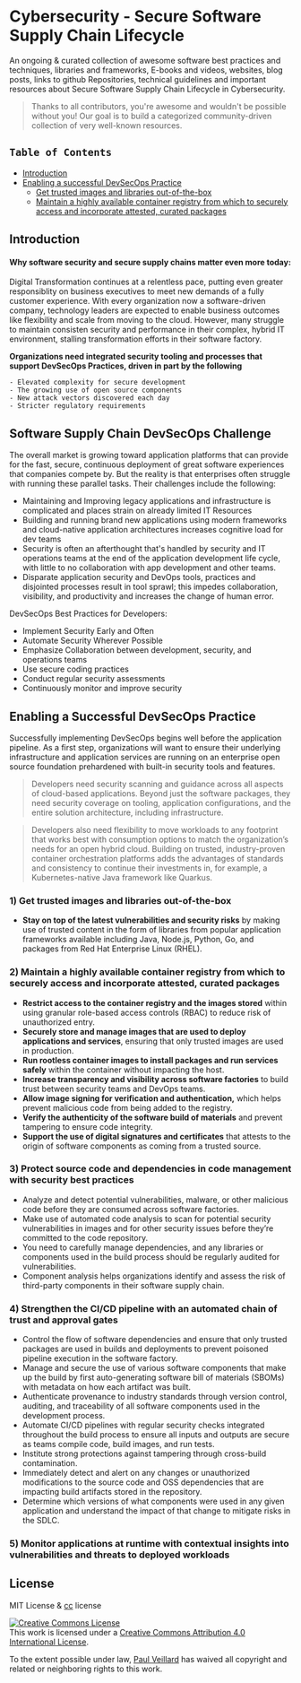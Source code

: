 #  Cybersecurity - Secure Software Supply Chain Lifecycle

An ongoing & curated collection of awesome software best practices and techniques, libraries and frameworks, E-books and videos, websites, blog posts, links to github Repositories, technical guidelines and important resources about Secure Software Supply Chain Lifecycle in Cybersecurity.
> Thanks to all contributors, you're awesome and wouldn't be possible without you! Our goal is to build a categorized community-driven collection of very well-known resources.

## `Table of Contents`
- [Introduction](#)
- [Enabling a successful DevSecOps Practice](#)
  - [Get trusted images and libraries out-of-the-box](#1-get-trusted-images-and-libraries-out-of-the-box)
  - [Maintain a highly available container registry from which to securely access and incorporate attested, curated packages](#2--maintain-a-highly-available-container-registry-from-which-to-securely-access-and-incorporate-attested-curated-packages)


## Introduction

#### Why software security and secure supply chains matter even more today:

Digital Transformation continues at a relentless pace, putting even greater responsiblity on business executives to meet new demands of a fully customer experience. With every organization now a software-driven company, technology leaders are expected to enable business outcomes like flexibility and scale from moving to the cloud.
However, many struggle to maintain consisten security and performance in their complex, hybrid IT environment, stalling transformation efforts in their software factory.

**Organizations need integrated security tooling and processes that support DevSecOps Practices, driven in part by the following**
```
- Elevated complexity for secure development
- The growing use of open source components
- New attack vectors discovered each day
- Stricter regulatory requirements
```

## Software Supply Chain DevSecOps Challenge
The overall market is growing toward application platforms that can provide for the fast, secure, continuous deployment of great software experiences that companies compete by. But the reality is that enterprises often struggle with running these parallel tasks. Their challenges include the following:

- Maintaining and Improving legacy applications and infrastructure is complicated and places strain on already limited IT Resources
- Building and running brand new applications using modern frameworks and cloud-native application architectures increases cognitive load for dev teams
- Security is often an afterthought that's handled by security and IT operations teams at the end of the application development life cycle, with little to no collaboration with app development and other teams.
- Disparate application security and DevOps tools, practices and disjointed processes result in tool sprawl; this impedes collaboration, visibility, and productivity and increases the change of human error.

DevSecOps Best Practices for Developers:

- Implement Security Early and Often
- Automate Security Wherever Possible
- Emphasize Collaboration between development, security, and operations teams
- Use secure coding practices
- Conduct regular security assessments
- Continuously monitor and improve security

## Enabling a Successful DevSecOps Practice
Successfully implementing DevSecOps begins well before the application pipeline. As a first step, organizations will want to ensure their underlying infrastructure and application services are running on an enterprise open source foundation prehardened with built-in security tools and features.

> Developers need security scanning and guidance across all aspects of cloud-based applications. Beyond just the software packages, they need security coverage on tooling, application configurations, and the entire solution architecture, including infrastructure.

> Developers also need flexibility to move workloads to any footprint that works best with consumption options to match the organization’s needs for an open hybrid cloud. Building on trusted, industry-proven container orchestration platforms adds the advantages of standards and consistency to continue their investments in, for example, a Kubernetes-native Java framework like Quarkus.



### 1) Get trusted images and libraries out-of-the-box

- **Stay on top of the latest vulnerabilities and security risks** by making use of trusted content in the form of libraries from popular application frameworks available including Java, Node.js, Python, Go, and packages from Red Hat Enterprise Linux (RHEL).

### 2)  Maintain a highly available container registry from which to securely access and incorporate attested, curated packages

- **Restrict access to the container registry and the images stored** within using granular role-based access controls (RBAC) to reduce risk of unauthorized entry. 
- **Securely store and manage images that are used to deploy applications and services**, ensuring that only trusted images are used in production. 
- **Run rootless container images to install packages and run services safely** within the container without impacting the host.
- **Increase transparency and visibility across software factories** to build trust between security teams and DevOps teams.
- **Allow image signing for verification and authentication,** which helps prevent malicious code from being added to the registry.
- **Verify the authenticity of the software build of materials** and prevent tampering to ensure code integrity.
- **Support the use of digital signatures and certificates** that attests to the origin of software components as coming from a trusted source.

### 3) Protect source code and dependencies in code management with security best practices
- Analyze and detect potential vulnerabilities, malware, or other malicious code before they are consumed across software factories.
- Make use of automated code analysis to scan for potential security vulnerabilities in images and for other security issues before they’re committed to the code repository.
- You need to carefully manage dependencies, and any libraries or components used in the build process should be regularly audited for vulnerabilities.
- Component analysis helps organizations identify and assess the risk of third-party components in their software supply chain.

### 4) Strengthen the CI/CD pipeline with an automated chain of trust and approval gates
- Control the flow of software dependencies and ensure that only trusted packages are used in builds and deployments to prevent poisoned pipeline execution in the software factory.
- Manage and secure the use of various software components that make up the build by first auto-generating software bill of materials (SBOMs) with metadata on how each artifact was built.
- Authenticate provenance to industry standards through version control, auditing, and traceability of all software components used in the development process.
- Automate CI/CD pipelines with regular security checks integrated throughout the build process to ensure all inputs and outputs are secure as teams compile code, build images, and run tests.
-  Institute strong protections against tampering through cross-build contamination.
-  Immediately detect and alert on any changes or unauthorized modifications to the source code and OSS dependencies that are impacting build artifacts stored in the repository.
- Determine which versions of what components were used in any given application and understand the impact of that change to mitigate risks in the SDLC.


### 5) Monitor applications at runtime with contextual insights into vulnerabilities and threats to deployed workloads


## License
MIT License & [cc](https://creativecommons.org/licenses/by/4.0/) license

<a rel="license" href="http://creativecommons.org/licenses/by/4.0/"><img alt="Creative Commons License" style="border-width:0" src="https://i.creativecommons.org/l/by/4.0/88x31.png" /></a><br />This work is licensed under a <a rel="license" href="http://creativecommons.org/licenses/by/4.0/">Creative Commons Attribution 4.0 International License</a>.

To the extent possible under law, [Paul Veillard](https://github.com/paulveillard/) has waived all copyright and related or neighboring rights to this work.

